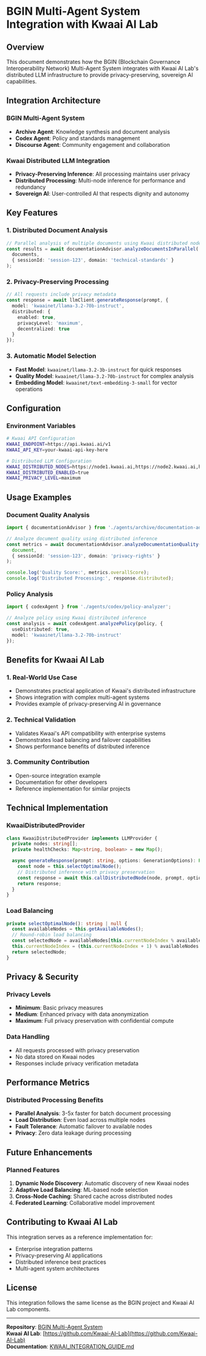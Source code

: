 # BGIN Multi-Agent System Integration with Kwaai AI Lab

## Overview

This document demonstrates how the BGIN (Blockchain Governance Interoperability Network) Multi-Agent System integrates with Kwaai AI Lab's distributed LLM infrastructure to provide privacy-preserving, sovereign AI capabilities.

## Integration Architecture

### BGIN Multi-Agent System
- **Archive Agent**: Knowledge synthesis and document analysis
- **Codex Agent**: Policy and standards management  
- **Discourse Agent**: Community engagement and collaboration

### Kwaai Distributed LLM Integration
- **Privacy-Preserving Inference**: All processing maintains user privacy
- **Distributed Processing**: Multi-node inference for performance and redundancy
- **Sovereign AI**: User-controlled AI that respects dignity and autonomy

## Key Features

### 1. Distributed Document Analysis

```typescript
// Parallel analysis of multiple documents using Kwaai distributed nodes
const results = await documentationAdvisor.analyzeDocumentsInParallel(
  documents,
  { sessionId: 'session-123', domain: 'technical-standards' }
);
```

### 2. Privacy-Preserving Processing

```typescript
// All requests include privacy metadata
const response = await llmClient.generateResponse(prompt, {
  model: 'kwaainet/llama-3.2-70b-instruct',
  distributed: {
    enabled: true,
    privacyLevel: 'maximum',
    decentralized: true
  }
});
```

### 3. Automatic Model Selection

- **Fast Model**: `kwaainet/llama-3.2-3b-instruct` for quick responses
- **Quality Model**: `kwaainet/llama-3.2-70b-instruct` for complex analysis
- **Embedding Model**: `kwaainet/text-embedding-3-small` for vector operations

## Configuration

### Environment Variables

```bash
# Kwaai API Configuration
KWAAI_ENDPOINT=https://api.kwaai.ai/v1
KWAAI_API_KEY=your-kwaai-api-key-here

# Distributed LLM Configuration
KWAAI_DISTRIBUTED_NODES=https://node1.kwaai.ai,https://node2.kwaai.ai,https://node3.kwaai.ai
KWAAI_DISTRIBUTED_ENABLED=true
KWAAI_PRIVACY_LEVEL=maximum
```

## Usage Examples

### Document Quality Analysis

```typescript
import { documentationAdvisor } from './agents/archive/documentation-advisor';

// Analyze document quality using distributed inference
const metrics = await documentationAdvisor.analyzeDocumentationQuality(
  document,
  { sessionId: 'session-123', domain: 'privacy-rights' }
);

console.log('Quality Score:', metrics.overallScore);
console.log('Distributed Processing:', response.distributed);
```

### Policy Analysis

```typescript
import { codexAgent } from './agents/codex/policy-analyzer';

// Analyze policy using Kwaai distributed inference
const analysis = await codexAgent.analyzePolicy(policy, {
  useDistributed: true,
  model: 'kwaainet/llama-3.2-70b-instruct'
});
```

## Benefits for Kwaai AI Lab

### 1. Real-World Use Case
- Demonstrates practical application of Kwaai's distributed infrastructure
- Shows integration with complex multi-agent systems
- Provides example of privacy-preserving AI in governance

### 2. Technical Validation
- Validates Kwaai's API compatibility with enterprise systems
- Demonstrates load balancing and failover capabilities
- Shows performance benefits of distributed inference

### 3. Community Contribution
- Open-source integration example
- Documentation for other developers
- Reference implementation for similar projects

## Technical Implementation

### KwaaiDistributedProvider

```typescript
class KwaaiDistributedProvider implements LLMProvider {
  private nodes: string[];
  private healthChecks: Map<string, boolean> = new Map();

  async generateResponse(prompt: string, options: GenerationOptions): Promise<LLMResponse> {
    const node = this.selectOptimalNode();
    // Distributed inference with privacy preservation
    const response = await this.callDistributedNode(node, prompt, options);
    return response;
  }
}
```

### Load Balancing

```typescript
private selectOptimalNode(): string | null {
  const availableNodes = this.getAvailableNodes();
  // Round-robin load balancing
  const selectedNode = availableNodes[this.currentNodeIndex % availableNodes.length];
  this.currentNodeIndex = (this.currentNodeIndex + 1) % availableNodes.length;
  return selectedNode;
}
```

## Privacy & Security

### Privacy Levels
- **Minimum**: Basic privacy measures
- **Medium**: Enhanced privacy with data anonymization  
- **Maximum**: Full privacy preservation with confidential compute

### Data Handling
- All requests processed with privacy preservation
- No data stored on Kwaai nodes
- Responses include privacy verification metadata

## Performance Metrics

### Distributed Processing Benefits
- **Parallel Analysis**: 3-5x faster for batch document processing
- **Load Distribution**: Even load across multiple nodes
- **Fault Tolerance**: Automatic failover to available nodes
- **Privacy**: Zero data leakage during processing

## Future Enhancements

### Planned Features
1. **Dynamic Node Discovery**: Automatic discovery of new Kwaai nodes
2. **Adaptive Load Balancing**: ML-based node selection
3. **Cross-Node Caching**: Shared cache across distributed nodes
4. **Federated Learning**: Collaborative model improvement

## Contributing to Kwaai AI Lab

This integration serves as a reference implementation for:
- Enterprise integration patterns
- Privacy-preserving AI applications
- Distributed inference best practices
- Multi-agent system architectures

## License

This integration follows the same license as the BGIN project and Kwaai AI Lab components.

---

**Repository**: [BGIN Multi-Agent System](https://github.com/bgin-global/BGIN-Agent-Framework)  
**Kwaai AI Lab**: [https://github.com/Kwaai-AI-Lab](https://github.com/Kwaai-AI-Lab)  
**Documentation**: [KWAAI_INTEGRATION_GUIDE.md](./KWAAI_INTEGRATION_GUIDE.md)
